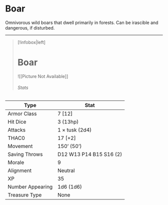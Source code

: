 # Boar

Omnivorous wild boars that dwell primarily in forests. Can be irascible and dangerous, if disturbed.

------
> [!infobox|left] 
>  # Boar
>  ![[Picture Not Available]] 
>  ###### Stats 
| Type                    | Stat        |
| ---------------- | ------------------------------ |
| Armor Class     | 7 [12]                  |
| Hit Dice         | 3 (13hp)                |
| Attacks          | 1 × tusk (2d4)          |
| THAC0            | 17 [+2]                 |
| Movement         | 150’ (50’)              |
| Saving Throws    | D12 W13 P14 B15 S16 (2) |
| Morale           | 9                       |
| Alignment        | Neutral                 |
| XP               | 35                      |
| Number Appearing | 1d6 (1d6)               |
| Treasure Type    | None                    |